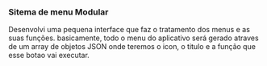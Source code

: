 ### Sitema de menu Modular

Desenvolvi uma pequena interface que faz o tratamento dos menus e as suas funções. basicamente, todo o menu do aplicativo será gerado atraves de um array de objetos JSON onde teremos o icon, o titulo e a função que esse botao vai executar. 